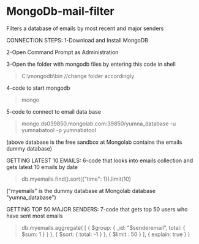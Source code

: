 MongoDb-mail-filter
======================================

Filters a database of emails by most recent and major senders

CONNECTION STEPS:
1-Download and Install MongoDB 

2-Open Command Prompt as Administration

3-Open the folder with mongodb files by entering this code in shell

  > C:\mongodb\bin        //change folder accordingly
  
4-code to start mongodb

  > mongo
  
5-code to connect to email data base

  > mongo ds039850.mongolab.com:39850/yumna_database -u yumnabatool -p yumnabatool
  
  (above database is the free sandbox at Mongolab contains the emails dummy database)


GETTING LATEST 10 EMAILS:
6-code that looks into emails collection and gets latest 10 emails by date

  >db.myemails.find().sort({"time": 1}).limit(10)
  
  ("myemails" is the dummy database at Mongolab database "yumna_database")
  
GETTING TOP 50 MAJOR SENDERS:
7-code that gets top 50 users who have sent most emails
  >db.myemails.aggregate(
                     [
                        { $group: { _id: "$senderemail", total: { $sum: 1 }  } },
                        { $sort: { total: -1 } },
		                    { $limit : 50 }
                     ],
                     {
                       explain: true
                     }
                   )
